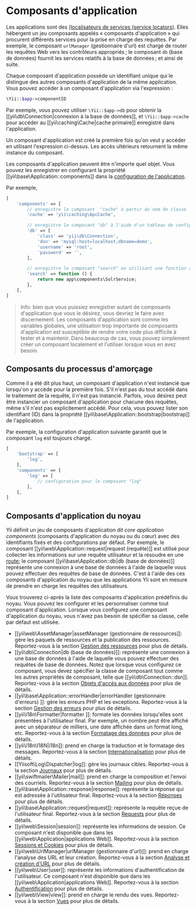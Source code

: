 Composants d'application
======================
Les applications sont des  [(localisateurs de services (service locators)](concept-service-locator.md). Elles hébergent un jeu composants appelés « composants d'application » qui procurent différents services pour la prise en charge des requêtes. Par exemple, le composant `urlManager` (gestionnaire d'url) est chargé de router les requêtes Web vers les contrôleurs appropriés ; le composant  `db` (base de données) fournit les services relatifs à la base de données ; et ainsi de suite.

Chaque composant d'application possède un identifiant unique qui le distingue des autres composants d'application de la même application. Vous pouvez accéder à un composant d'application via l'expression :

```php
\Yii::$app->componentID
```

Par exemple, vous pouvez utiliser `\Yii::$app->db` pour obtenir la  [[yii\db\Connection|connexion à la base de données]], et `\Yii::$app->cache` pour accéder au  [[yii\caching\Cache|cache primaire]] enregistré dans l'application.

Un composant d'application est créé la première fois qu'on veut y accéder en utilisant l'expression ci-dessus. Les accès ultérieurs retournent la même instance du composant.

Les composants d'application peuvent être n'importe quel objet. Vous pouvez les enregistrer en configurant la propriété [[yii\base\Application::components]] dans la [configuration de l'application](structure-applications.md#application-configurations).

Par exemple,

```php
[
    'components' => [
        // enregistre le composant  "cache" à partir du nom de classe
        'cache' => 'yii\caching\ApcCache',

        // enregistre le composant "db" à l'aide d'un tableau de configuration
        'db' => [
            'class' => 'yii\db\Connection',
            'dsn' => 'mysql:host=localhost;dbname=demo',
            'username' => 'root',
            'password' => '',
        ],

        // enregistre le composant "search" en utilisant une fonction anonyme
        'search' => function () {
            return new app\components\SolrService;
        },
    ],
]
```

> Info: bien que vous puissiez enregistrer autant de composants d'application que vous le désirez, vous devriez le faire avec discernement. Les composants d'application sont comme les variables globales, une utilisation trop importante de composants d'application est susceptible de rendre votre code plus difficile à tester et à maintenir. Dans beaucoup de cas, vous pouvez simplement créer un composant localement et l'utiliser lorsque vous en avez besoin. 


## Composants du processus d'amorçage <span id="bootstrapping-components"></span>

Comme il a été dit plus haut, un composant d'application n'est instancié que lorsqu'on y accède pour la première fois. S'il n'est pas du tout accédé dans le traitement de la requête, il n'est pas instancié. Parfois, vous désirez peut être instancier un composant d'application pour chacune des requêtes, même s'il n'est pas explicitement accédé. 
Pour cela, vous pouvez lister son identifiant (ID) dans la propriété [[yii\base\Application::bootstrap|bootstrap]] de l'application.

Par exemple, la configuration d'application suivante garantit que le composant `log` est toujours chargé.

```php
[
    'bootstrap' => [
        'log',
    ],
    'components' => [
        'log' => [
            // configuration pour le composant "log"
        ],
    ],
]
```

## Composants d'application du noyau <span id="core-application-components"></span>

Yii définit un jeu de composants d'application dit *core application components* (composants d'application du noyau ou du cœur) avec des identifiants fixés et des configurations par défaut.   Par exemple, le composant [[yii\web\Application::request|request (requête)]] est utilisé pour collecter les informations sur une requête  utilisateur et la résoudre en une [route](runtime-routing.md); le composant  [[yii\base\Application::db|db (base de données)]] représente une connexion à une base de données à l'aide de laquelle vous pouvez effectuer des requêtes de base de données. C'est à l'aide des ces composants d'application du noyau que les applications Yii sont en mesure de prendre en charge les requêtes des utilisateurs.

Vous trouverez ci-après la liste des composants d'application prédéfinis du noyau. Vous pouvez les configurer et les personnaliser comme tout composant d'application. Lorsque vous configurez une composant d'application du noyau, vous n'avez pas besoin de spécifier sa classe, celle par défaut est utilisée. 


* [[yii\web\AssetManager|assetManager (gestionnaire de ressources]]: gère les paquets de ressources et la publication des ressources. 
  Reportez-vous à la section [Gestion des ressources](structure-assets.md) pour plus de détails.
* [[yii\db\Connection|db (base de données)]]: représente une connexion à une base de données à l'aide de laquelle vous pouvez effectuer des requêtes de base de données. 
  Notez que lorsque vous configurez ce composant, vous devez spécifier la classe de composant tout comme les autres propriétés de composant, telle que [[yii\db\Connection::dsn]].
  Reportez-vous à la section [Objets d'accès aux données](db-dao.md) pour plus de détails.
* [[yii\base\Application::errorHandler|errorHandler (gestionnaire d'erreurs) ]]: gère les erreurs PHP et les exceptions.
  Reportez-vous à la section [Gestion des erreurs](runtime-handling-errors.md) pour plus de détails.
* [[yii\i18n\Formatter|formatter ]]: formate les données lorsqu'elles sont présentées à l'utilisateur final. Par exemple, un nombre peut être affiché avec un séparateur de milliers, une date affichée dans un format long, etc.
  Reportez-vous à la section [Formatage des données](output-formatting.md) pour plus de détails.
* [[yii\i18n\I18N|i18n]]: prend en charge la traduction et le formatage des messages. 
  Reportez-vous à la section [Internationalisation](tutorial-i18n.md) pour plus de détails.
* [[Yiisoft\Log\Dispatcher|log]]: gère les journaux cibles. 
  Reportez-vous à la section  [Journaux](runtime-logging.md) pour plus de détails.
* [[yii\swiftmailer\Mailer|mail]]: prend en charge la composition et l'envoi des courriels.
  Reportez-vous à la section [Mailing](tutorial-mailing.md) pour plus de détails.
* [[yii\base\Application::response|response]]: représente la réponse qui est adressée à l'utilisateur final. 
  Reportez-vous à la section  [Réponses](runtime-responses.md) pour plus de détails.
* [[yii\base\Application::request|request]]: représente la requête reçue de l'utilisateur final.
  Reportez-vous à la section [Requests](runtime-requests.md) pour plus de détails.
* [[yii\web\Session|session]]: représente les informations de session. Ce composant n'est disponible que dans les [[yii\web\Application|applications Web]].
  Reportez-vous à la section [Sessions et Cookies](runtime-sessions-cookies.md) pour plus de détails.
* [[yii\web\UrlManager|urlManager (gestionnaire d'url)]]: prend en charge l'analyse des URL et leur création.
  Reportez-vous à la section  [Analyse et création d'URL](runtime-routing.md) pour plus de détails.
* [[yii\web\User|user]]: représente les informations d'authentification de l'utilisateur. Ce composant n'est disponible que dans les [[yii\web\Application|applications Web]].
  Reportez-vous à la section [Authentification](security-authentication.md) pour plus de détails.
* [[yii\web\View|view]]: prend en charge le rendu des vues. 
  Reportez-vous à la section  [Vues](structure-views.md) pour plus de détails.
